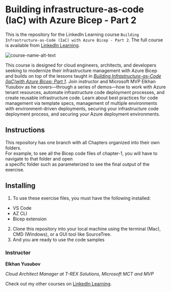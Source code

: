 # Building infrastructure-as-code (IaC) with Azure Bicep - Part 2

This is the repository for the LinkedIn Learning course `Building Infrastructure-as-Code (IaC) with Azure Bicep - Part 2`. The full course is available from [LinkedIn Learning][lil-course-url].

![course-name-alt-text][lil-thumbnail-url] 

This course is designed for cloud engineers, architects, and developers seeking to modernize their infrastructure management with Azure Bicep and builds on top of the lessons taught in _[Building Infrastructure-as-Code (IaC)with Azure Bicep: Part 1][lil-course-url2]_. Join instructor and Microsoft MVP Elkhan Yusubov as he covers—through a series of demos—how to work with Azure tenant resources, automate infrastructure code deployment processes, and create reusable infrastructure code. Learn about best practices for code management via template specs, management of multiple environments with environment-driven deployments, securing your infrastructure code deployment process, and securing your Azure deployment environments.

## Instructions
This repository has one branch with all Chapters organized into their own folders. <br/>
For example, to see all the Bicep code files of chapter-1, you will have to navigate to that folder and open <br/> a specific folder such as parameterized to see the final output of the exercise.

## Installing
1. To use these exercise files, you must have the following installed:
- VS Code
- AZ CLI
- Bicep extension
2. Clone this repository into your local machine using the terminal (Mac), CMD (Windows), or a GUI tool like SourceTree.
3. And you are ready to use the code samples

### Instructor

**Elkhan Yusubov**

_Cloud Architect Manager at T-REX Solutions, Microsoft MCT and MVP_   

Check out my other courses on [LinkedIn Learning][URL-instructor-home].



[lil-course-url]: https://www.linkedin.com/learning/building-infrastructure-as-code-iac-with-azure-bicep-part-2
[lil-thumbnail-url]: https://media.licdn.com/dms/image/D4D0DAQGQi6_8mfpzqw/learning-public-crop_675_1200/0/1702341601678?e=2147483647&v=beta&t=CXbBucE_UIZ2EWrV93qrVrStAtbtAqAMa6PW4vYBQsw
[lil-course-url2]: https://www.linkedin.com/learning/building-infrastructure-as-code-iac-with-azure-bicep-part-1
[URL-instructor-home]: https://www.linkedin.com/learning/instructors/elkhan-yusubov
